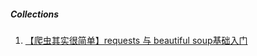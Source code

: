 ##### Collections

1. [【爬虫其实很简单】requests 与 beautiful soup基础入门](http://www.jianshu.com/p/9c266216957b)


